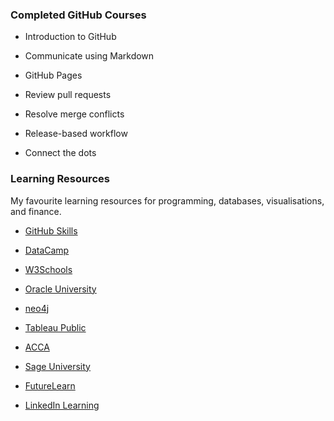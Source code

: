 ### Completed GitHub Courses

-	Introduction to GitHub

-	Communicate using Markdown

-	GitHub Pages

-	Review pull requests

-	Resolve merge conflicts

-	Release-based workflow

-	Connect the dots


### Learning Resources

My favourite learning resources for programming, databases, visualisations, and finance.

-	[GitHub Skills](https://skills.github.com/)

-	[DataCamp](https://www.datacamp.com/)

-	[W3Schools](https://www.w3schools.com)

-	[Oracle University](https://mylearn.oracle.com/ou/home)

-	[neo4j](https://graphacademy.neo4j.com/)

-	[Tableau Public](https://public.tableau.com/app/discover)

-	[ACCA](https://www.accaglobal.com)

-	[Sage University](https://sageu.com/access/su/home.html)

-	[FutureLearn](https://www.futurelearn.com/)

-	[LinkedIn Learning](https://www.linkedin.com/learning)
